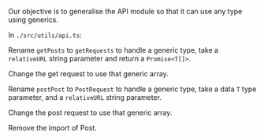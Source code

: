 Our objective is to generalise the API module so that it can use any type using generics.

In `./src/utils/api.ts`:

Rename `getPosts` to `getRequests` to handle a generic type, take a `relativeURL` string parameter and return a `Promise<T[]>`.

Change the get request to use that generic array.

Rename `postPost` to `PostRequest` to handle a generic type, take a data `T` type parameter, and a `relativeURL` string parameter.

Change the post request to use that generic array.

Remove the import of Post.
